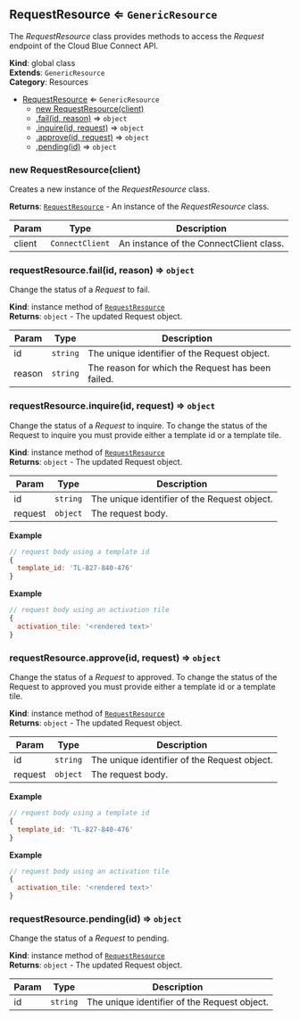 <a name="RequestResource"></a>

## RequestResource ⇐ <code>GenericResource</code>
The *RequestResource* class provides methods to access the *Request*
endpoint of the Cloud Blue Connect API.

**Kind**: global class  
**Extends**: <code>GenericResource</code>  
**Category**: Resources  

* [RequestResource](#RequestResource) ⇐ <code>GenericResource</code>
    * [new RequestResource(client)](#new_RequestResource_new)
    * [.fail(id, reason)](#RequestResource+fail) ⇒ <code>object</code>
    * [.inquire(id, request)](#RequestResource+inquire) ⇒ <code>object</code>
    * [.approve(id, request)](#RequestResource+approve) ⇒ <code>object</code>
    * [.pending(id)](#RequestResource+pending) ⇒ <code>object</code>

<a name="new_RequestResource_new"></a>

### new RequestResource(client)
Creates a new instance of the *RequestResource* class.

**Returns**: [<code>RequestResource</code>](#RequestResource) - An instance of the *RequestResource* class.  

| Param | Type | Description |
| --- | --- | --- |
| client | <code>ConnectClient</code> | An instance of the ConnectClient class. |

<a name="RequestResource+fail"></a>

### requestResource.fail(id, reason) ⇒ <code>object</code>
Change the status of a *Request* to fail.

**Kind**: instance method of [<code>RequestResource</code>](#RequestResource)  
**Returns**: <code>object</code> - The updated Request object.  

| Param | Type | Description |
| --- | --- | --- |
| id | <code>string</code> | The unique identifier of the Request object. |
| reason | <code>string</code> | The reason for which the Request has been failed. |

<a name="RequestResource+inquire"></a>

### requestResource.inquire(id, request) ⇒ <code>object</code>
Change the status of a *Request* to inquire.
To change the status of the Request to inquire you must provide
either a template id or a template tile.

**Kind**: instance method of [<code>RequestResource</code>](#RequestResource)  
**Returns**: <code>object</code> - The updated Request object.  

| Param | Type | Description |
| --- | --- | --- |
| id | <code>string</code> | The unique identifier of the Request object. |
| request | <code>object</code> | The request body. |

**Example**  
```js
// request body using a template id
{
  template_id: 'TL-827-840-476'
}
```
**Example**  
```js
// request body using an activation tile
{
  activation_tile: '<rendered text>'
}
```
<a name="RequestResource+approve"></a>

### requestResource.approve(id, request) ⇒ <code>object</code>
Change the status of a *Request* to approved.
To change the status of the Request to approved you must provide
either a template id or a template tile.

**Kind**: instance method of [<code>RequestResource</code>](#RequestResource)  
**Returns**: <code>object</code> - The updated Request object.  

| Param | Type | Description |
| --- | --- | --- |
| id | <code>string</code> | The unique identifier of the Request object. |
| request | <code>object</code> | The request body. |

**Example**  
```js
// request body using a template id
{
  template_id: 'TL-827-840-476'
}
```
**Example**  
```js
// request body using an activation tile
{
  activation_tile: '<rendered text>'
}
```
<a name="RequestResource+pending"></a>

### requestResource.pending(id) ⇒ <code>object</code>
Change the status of a *Request* to pending.

**Kind**: instance method of [<code>RequestResource</code>](#RequestResource)  
**Returns**: <code>object</code> - The updated Request object.  

| Param | Type | Description |
| --- | --- | --- |
| id | <code>string</code> | The unique identifier of the Request object. |

